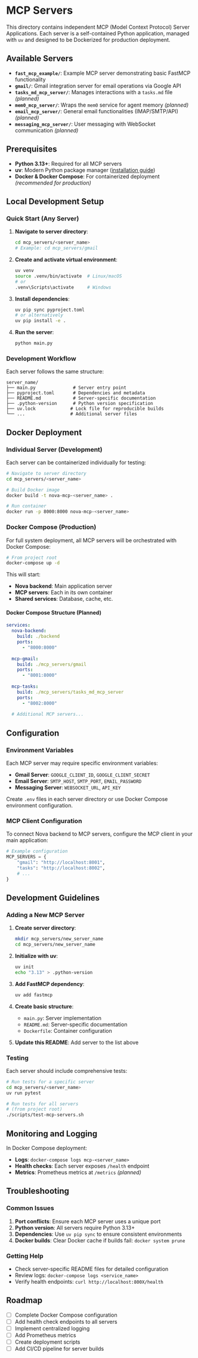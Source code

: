 # MCP Servers

This directory contains independent MCP (Model Context Protocol) Server Applications.
Each server is a self-contained Python application, managed with `uv` and designed to be Dockerized for production deployment.

## Available Servers

- **`fast_mcp_example/`**: Example MCP server demonstrating basic FastMCP functionality
- **`gmail/`**: Gmail integration server for email operations via Google API
- **`tasks_md_mcp_server/`**: Manages interactions with a `tasks.md` file *(planned)*
- **`mem0_mcp_server/`**: Wraps the `mem0` service for agent memory *(planned)*
- **`email_mcp_server/`**: General email functionalities (IMAP/SMTP/API) *(planned)*
- **`messaging_mcp_server/`**: User messaging with WebSocket communication *(planned)*

## Prerequisites

- **Python 3.13+**: Required for all MCP servers
- **uv**: Modern Python package manager ([installation guide](https://docs.astral.sh/uv/getting-started/installation/))
- **Docker & Docker Compose**: For containerized deployment *(recommended for production)*

## Local Development Setup

### Quick Start (Any Server)

1. **Navigate to server directory**:
   ```bash
   cd mcp_servers/<server_name>
   # Example: cd mcp_servers/gmail
   ```

2. **Create and activate virtual environment**:
   ```bash
   uv venv
   source .venv/bin/activate  # Linux/macOS
   # or
   .venv\Scripts\activate     # Windows
   ```

3. **Install dependencies**:
   ```bash
   uv pip sync pyproject.toml
   # or alternatively
   uv pip install -e .
   ```

4. **Run the server**:
   ```bash
   python main.py
   ```

### Development Workflow

Each server follows the same structure:
```
server_name/
├── main.py              # Server entry point
├── pyproject.toml       # Dependencies and metadata
├── README.md            # Server-specific documentation
├── .python-version      # Python version specification
├── uv.lock             # Lock file for reproducible builds
└── ...                 # Additional server files
```

## Docker Deployment

### Individual Server (Development)

Each server can be containerized individually for testing:

```bash
# Navigate to server directory
cd mcp_servers/<server_name>

# Build Docker image
docker build -t nova-mcp-<server_name> .

# Run container
docker run -p 8000:8000 nova-mcp-<server_name>
```

### Docker Compose (Production)

For full system deployment, all MCP servers will be orchestrated with Docker Compose:

```bash
# From project root
docker-compose up -d
```

This will start:
- **Nova backend**: Main application server
- **MCP servers**: Each in its own container
- **Shared services**: Database, cache, etc.

#### Docker Compose Structure (Planned)
```yaml
services:
  nova-backend:
    build: ./backend
    ports:
      - "8000:8000"
    
  mcp-gmail:
    build: ./mcp_servers/gmail
    ports:
      - "8001:8000"
    
  mcp-tasks:
    build: ./mcp_servers/tasks_md_mcp_server
    ports:
      - "8002:8000"
    
  # Additional MCP servers...
```

## Configuration

### Environment Variables

Each MCP server may require specific environment variables:

- **Gmail Server**: `GOOGLE_CLIENT_ID`, `GOOGLE_CLIENT_SECRET`
- **Email Server**: `SMTP_HOST`, `SMTP_PORT`, `EMAIL_PASSWORD`
- **Messaging Server**: `WEBSOCKET_URL`, `API_KEY`

Create `.env` files in each server directory or use Docker Compose environment configuration.

### MCP Client Configuration

To connect Nova backend to MCP servers, configure the MCP client in your main application:

```python
# Example configuration
MCP_SERVERS = {
    "gmail": "http://localhost:8001",
    "tasks": "http://localhost:8002",
    # ...
}
```

## Development Guidelines

### Adding a New MCP Server

1. **Create server directory**:
   ```bash
   mkdir mcp_servers/new_server_name
   cd mcp_servers/new_server_name
   ```

2. **Initialize with uv**:
   ```bash
   uv init
   echo "3.13" > .python-version
   ```

3. **Add FastMCP dependency**:
   ```bash
   uv add fastmcp
   ```

4. **Create basic structure**:
   - `main.py`: Server implementation
   - `README.md`: Server-specific documentation
   - `Dockerfile`: Container configuration

5. **Update this README**: Add server to the list above

### Testing

Each server should include comprehensive tests:

```bash
# Run tests for a specific server
cd mcp_servers/<server_name>
uv run pytest

# Run tests for all servers
# (from project root)
./scripts/test-mcp-servers.sh
```

## Monitoring and Logging

In Docker Compose deployment:
- **Logs**: `docker-compose logs mcp-<server_name>`
- **Health checks**: Each server exposes `/health` endpoint
- **Metrics**: Prometheus metrics at `/metrics` *(planned)*

## Troubleshooting

### Common Issues

1. **Port conflicts**: Ensure each MCP server uses a unique port
2. **Python version**: All servers require Python 3.13+
3. **Dependencies**: Use `uv pip sync` to ensure consistent environments
4. **Docker builds**: Clear Docker cache if builds fail: `docker system prune`

### Getting Help

- Check server-specific README files for detailed configuration
- Review logs: `docker-compose logs <service_name>`
- Verify health endpoints: `curl http://localhost:800X/health`

## Roadmap

- [ ] Complete Docker Compose configuration
- [ ] Add health check endpoints to all servers
- [ ] Implement centralized logging
- [ ] Add Prometheus metrics
- [ ] Create deployment scripts
- [ ] Add CI/CD pipeline for server builds 